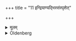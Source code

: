 +++
title = "11 इन्द्रियाण्यद्भिस्संस्पृशेत्"

+++

<details><summary>मूलम्</summary>

इन्द्रियाण्यद्भिस्संस्पृशेत् ११
</details>

<details><summary>Oldenberg</summary>

9. Let him touch the organs of his senses (i.e. his eyes, his nose, and his ears) with water (i.e. with a wet hand).
</details>

